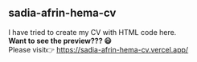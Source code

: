 ﻿## sadia-afrin-hema-cv
I have tried to create my CV with HTML code here. </br>
<b>Want to see the preview??? 😃</b> </br>
Please visit👉 https://sadia-afrin-hema-cv.vercel.app/ 
